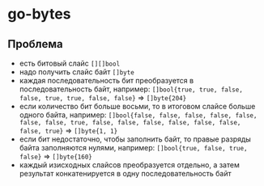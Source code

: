 # go-bytes

## Проблема
- есть битовый слайс `[][]bool`
- надо получить слайс байт `[]byte`
- каждая последовательность бит преобразуется в последовательность байт, например:
  `[]bool{true, true, false, false, true, true, false, false}` => `[]byte{204}`
- если количество бит больше восьми, то в итоговом слайсе больше одного байта, например:
  `[]bool{false, false, false, false, false, false, false, true, false, false, false, false, false, false, false, true}` => `[]byte{1, 1}`
- если бит недостаточно, чтобы заполнить байт, то правые разряды байта заполняются нулями, например:
  `[]bool{true, false, true, false}` => `[]byte{160}`
- каждый изисходных слайсов преобразуется отдельно, а затем результат конкатенируется в одну последовательность байт
